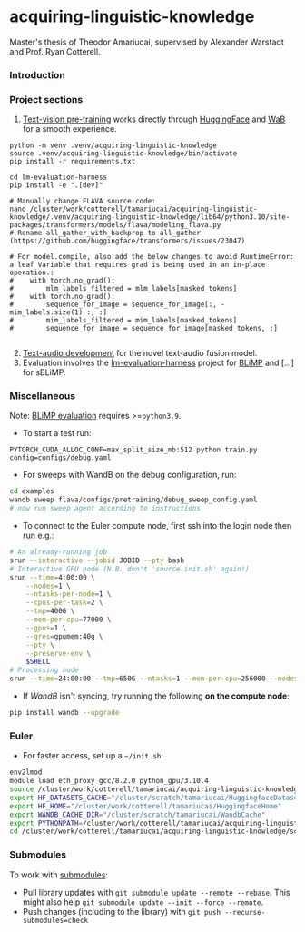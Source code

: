 # acquiring-linguistic-knowledge

Master's thesis of Theodor Amariucai, supervised by Alexander Warstadt and Prof. Ryan Cotterell.

### Introduction

### Project sections

1. [Text-vision pre-training](./pretraining/README.md) works directly through [HuggingFace](https://huggingface.co/)
   and [WaB](https://wandb.ai/) for a smooth experience.

```shell
python -m venv .venv/acquiring-linguistic-knowledge
source .venv/acquiring-linguistic-knowledge/bin/activate
pip install -r requirements.txt

cd lm-evaluation-harness
pip install -e ".[dev]"

# Manually change FLAVA source code:
nano /cluster/work/cotterell/tamariucai/acquiring-linguistic-knowledge/.venv/acquiring-linguistic-knowledge/lib64/python3.10/site-packages/transformers/models/flava/modeling_flava.py
# Rename all_gather_with_backprop to all_gather (https://github.com/huggingface/transformers/issues/23047)

# For model.compile, also add the below changes to avoid RuntimeError: a leaf Variable that requires grad is being used in an in-place operation.:
#    with torch.no_grad():
#        mlm_labels_filtered = mlm_labels[masked_tokens]
#    with torch.no_grad():
#        sequence_for_image = sequence_for_image[:, -mim_labels.size(1) :, :]
#        mim_labels_filtered = mim_labels[masked_tokens]
#        sequence_for_image = sequence_for_image[masked_tokens, :]


```

2. [Text-audio development](./audio/README.md) for the novel text-audio fusion model.
3. Evaluation involves the [lm-evaluation-harness](./lm-evaluation-harness/README.md) project
   for [BLiMP](https://github.com/alexwarstadt/blimp) and [...] for sBLiMP.

### Miscellaneous

Note: [BLiMP evaluation](./lm-evaluation-harness/README.md) requires >=`python3.9`.

- To start a test run:

```python3
PYTORCH_CUDA_ALLOC_CONF=max_split_size_mb:512 python train.py config=configs/debug.yaml
```

- For sweeps with WandB on the debug configuration, run:

```bash
cd examples
wandb sweep flava/configs/pretraining/debug_sweep_config.yaml
# now run sweep agent according to instructions
```

- To connect to the Euler compute node, first ssh into the login node then run e.g.:

```bash
# An already-running job
srun --interactive --jobid JOBID --pty bash
# Interactive GPU node (N.B. don't 'source init.sh' again!)
srun --time=4:00:00 \
    --nodes=1 \
    --ntasks-per-node=1 \
    --cpus-per-task=2 \
    --tmp=400G \
    --mem-per-cpu=77000 \
    --gpus=1 \
    --gres=gpumem:40g \
    --pty \
    --preserve-env \
    $SHELL
# Processing node
srun --time=24:00:00 --tmp=650G --ntasks=1 --mem-per-cpu=256000 --nodes=1 --pty --preserve-env $SHELL
```

- If *WandB* isn't syncing, try running the following **on the compute node**:

```bash
pip install wandb --upgrade
```

### Euler

- For faster access, set up a `~/init.sh`:

```bash
env2lmod
module load eth_proxy gcc/8.2.0 python_gpu/3.10.4
source /cluster/work/cotterell/tamariucai/acquiring-linguistic-knowledge/.venv/acquiring-linguistic-knowledge/bin/activate
export HF_DATASETS_CACHE="/cluster/scratch/tamariucai/HuggingfaceDatasets"
export HF_HOME="/cluster/work/cotterell/tamariucai/HuggingfaceHome"
export WANDB_CACHE_DIR="/cluster/scratch/tamariucai/WandbCache"
export PYTHONPATH=/cluster/work/cotterell/tamariucai/acquiring-linguistic-knowledge/:/cluster/work/cotterell/tamariucai/acquiring-linguistic-knowledge/lm-evaluation-harness
cd /cluster/work/cotterell/tamariucai/acquiring-linguistic-knowledge/scripts/
```

### Submodules

To work with [submodules](https://git-scm.com/book/en/v2/Git-Tools-Submodules):

- Pull library updates with `git submodule update --remote --rebase`. This might also
  help `git submodule update --init --force --remote`.
- Push changes (including to the library) with `git push --recurse-submodules=check`
